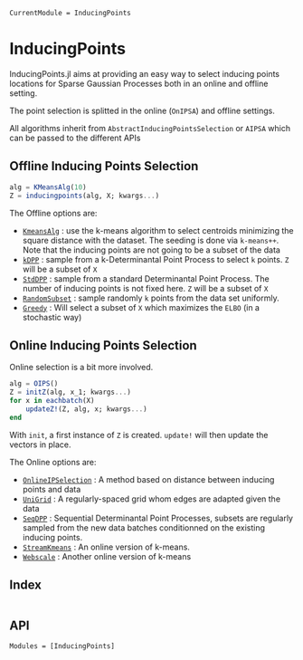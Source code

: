 ```@meta
CurrentModule = InducingPoints
```

# InducingPoints

InducingPoints.jl aims at providing an easy way to select inducing points locations for Sparse Gaussian Processes both in an online and offline setting.

The point selection is splitted in the online (`OnIPSA`) and offline settings.

All algorithms inherit from `AbstractInducingPointsSelection` or `AIPSA` which can be passed to the different APIs

## Offline Inducing Points Selection

```julia
alg = KMeansAlg(10)
Z = inducingpoints(alg, X; kwargs...)
```

The Offline options are:
- [`KmeansAlg`](@ref) : use the k-means algorithm to select centroids minimizing the square distance with the dataset. The seeding is done via `k-means++`. Note that the inducing points are not going to be a subset of the data
- [`kDPP`](@ref) : sample from a k-Determinantal Point Process to select `k` points. `Z` will be a subset of `X`
- [`StdDPP`](@ref) : sample from a standard Determinantal Point Process. The number of inducing points is not fixed here. `Z` will be a subset of `X`
- [`RandomSubset`](@ref) : sample randomly `k` points from the data set uniformly.
- [`Greedy`](@ref) : Will select a subset of `X` which maximizes the `ELBO` (in a stochastic way)
## Online Inducing Points Selection

Online selection is a bit more involved.
```julia
alg = OIPS()
Z = initZ(alg, x_1; kwargs...)
for x in eachbatch(X)
    updateZ!(Z, alg, x; kwargs...)
end
```

With `init`, a first instance of `Z` is created.
`update!` will then update the vectors in place.

The Online options are:
- [`OnlineIPSelection`](@ref) : A method based on distance between inducing points and data
- [`UniGrid`](@ref) : A regularly-spaced grid whom edges are adapted given the data
- [`SeqDPP`](@ref) : Sequential Determinantal Point Processes, subsets are regularly sampled from the new data batches conditionned on the existing inducing points.
- [`StreamKmeans`](@ref) : An online version of k-means.
- [`Webscale`](@ref) : Another online version of k-means

## Index 
```@index
```

## API
```@autodocs
Modules = [InducingPoints]
```
